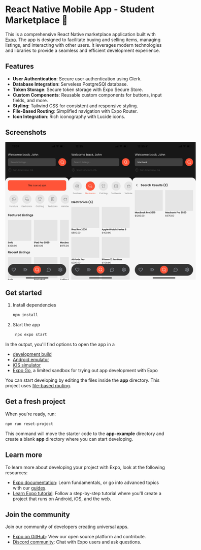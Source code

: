 # React Native Mobile App - Student Marketplace 👋

This is a comprehensive React Native marketplace application built with [Expo](https://expo.dev). The app is designed to facilitate buying and selling items, managing listings, and interacting with other users. It leverages modern technologies and libraries to provide a seamless and efficient development experience.

## Features

- **User Authentication**: Secure user authentication using Clerk.
- **Database Integration**: Serveless PostgreSQl database.
- **Token Storage**: Secure token storage with Expo Secure Store.
- **Custom Components**: Reusable custom components for buttons, input fields, and more.
- **Styling**: Tailwind CSS for consistent and responsive styling.
- **File-Based Routing**: Simplified navigation with Expo Router.
- **Icon Integration**: Rich iconography with Lucide icons.

## Screenshots
<div style="display: flex; justify-content: space-around;">
   <img src="assets/screenshots/marketplace-main.png" alt="marketplace-main" width="200"/>
   <img src="assets/screenshots/marketplace-categories.png" alt="marketplace-categories" width="200"/>
   <img src="assets/screenshots/marketplace-search.png" alt="marketplace-search" width="200"/>
</div>

## Get started

1. Install dependencies

   ```bash
   npm install
   ```

2. Start the app

   ```bash
    npx expo start
   ```

In the output, you'll find options to open the app in a

- [development build](https://docs.expo.dev/develop/development-builds/introduction/)
- [Android emulator](https://docs.expo.dev/workflow/android-studio-emulator/)
- [iOS simulator](https://docs.expo.dev/workflow/ios-simulator/)
- [Expo Go](https://expo.dev/go), a limited sandbox for trying out app development with Expo

You can start developing by editing the files inside the **app** directory. This project uses [file-based routing](https://docs.expo.dev/router/introduction).

## Get a fresh project

When you're ready, run:

```bash
npm run reset-project
```

This command will move the starter code to the **app-example** directory and create a blank **app** directory where you can start developing.

## Learn more

To learn more about developing your project with Expo, look at the following resources:

- [Expo documentation](https://docs.expo.dev/): Learn fundamentals, or go into advanced topics with our [guides](https://docs.expo.dev/guides).
- [Learn Expo tutorial](https://docs.expo.dev/tutorial/introduction/): Follow a step-by-step tutorial where you'll create a project that runs on Android, iOS, and the web.

## Join the community

Join our community of developers creating universal apps.

- [Expo on GitHub](https://github.com/expo/expo): View our open source platform and contribute.
- [Discord community](https://chat.expo.dev): Chat with Expo users and ask questions.
